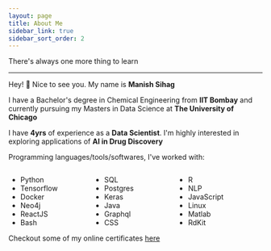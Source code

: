 ```yaml
---
layout: page
title: About Me
sidebar_link: true
sidebar_sort_order: 2
---
```


<!--<p class="about-text"></p>-->

There's always one more thing to learn

<!--
<div style="margin-bottom: 1rem">
  <div style="display: inline-block; font-size: 0.9rem">A Chemical Engineer turned Data Scientist</div>
  <div class="hide-in-mobile" style="font-size: 0.9rem">•</div>
  <div style="display: inline-block; font-size: 0.9rem">A Data Scientist turned Chemical Engineer</div>
</div>
-->

---

<p class="about-text">
  <span class="fa fa-user about-icon"></span>
  Hey! 👋 Nice to see you. My name is <b>Manish Sihag</b>
</p>
<p class="about-text">
  <span class="fa fa-graduation-cap about-icon"></span>
  I have a Bachelor's degree in Chemical Engineering from <b>IIT Bombay</b> and currently pursuing my Masters in Data Science at <b>The University of Chicago</b>
</p>
<p class="about-text">
  <span class="fa fa-briefcase about-icon"></span>
  I have <b>4yrs</b> of experience as a <b>Data Scientist</b>. I'm highly interested in exploring applications of <b>AI in Drug Discovery</b>
</p>
<!-- <p class="about-text">
  <span class="fa fa-briefcase about-icon"></span>
  I'm currently pursuing my Masters in Data Science at The University of Chicago
</p> -->
<!-- <p class="about-text">
  <span class="fa fa-file-text about-icon"></span>
  Checkout my CV here <a href="/files/resume.pdf" style="color: inherit"><span class="fa fa-download"></span></a>
</p> -->
<p class="about-text">
  <span class="fa fa-code about-icon"></span>
  Programming languages/tools/softwares, I've worked with:
  <div style="float: left; width: 33%">
    <ul>
      <li>Python</li>
      <li>Tensorflow</li>
      <li>Docker</li>
      <li>Neo4j</li>
      <li>ReactJS</li>
      <li>Bash</li>
    </ul>
  </div>
  <div style="float: left; width: 33%">
    <ul>
      <li>SQL</li>
      <li>Postgres</li>
      <li>Keras</li>
      <li>Java</li>
      <li>Graphql</li>
      <li>CSS</li>
    </ul>
  </div>
  <div style="float: right; width: 34%">
    <ul>
      <li>R</li>
      <li>NLP</li>
      <li>JavaScript</li>
      <li>Linux</li>
      <li>Matlab</li>
      <li>RdKit</li>
    </ul>
  </div>
</p>
<p class="about-text">
  <span class="fa fa-certificate about-icon"></span>
  Checkout some of my online certificates <a href="/certificates">here</a>
</p>

<!-- <p class="about-text">
  <span class="fa fa-heart about-icon"></span>
  My hobbies and free time activitie include:</p> -->
<!-- <p class="about-text">
  <span class="fa fa-music about-icon"></span>
  I spend my free time listening to music and audio books. "I can see Elvis" is my latest favourite song
</p>
<p class="about-text">
  <span class="fa fa-book about-icon"></span>
  Kurt Vonnegut's "The Sirens of Titan" is my long time favourite book
</p>
<p class="about-text">
  <span class="fa fa-gamepad about-icon"></span>
  And I play video games. Lots of them.
</p> -->

<!-- <p style="text-align: center;">
  <strong>Reach out to me on&nbsp;</strong>
  <a href="https://www.linkedin.com/in/manish-sihag/"
    style="color: inherit" title="Linkedin" aria-label="Linkedin">
    <span class="fa fa-linkedin-square"></span>
  </a>&nbsp;
  <a href="https://www.github.com/mnis/"
      style="color: inherit" title="Github" aria-label="Github">
      <span class="fa fa-github"></span>
  </a>&nbsp;
  <a href="https://www.instagram.com/mni.z/"
      style="color: inherit" title="Instagram" aria-label="Instagram">
      <span class="fa fa-instagram"></span>
  </a>&nbsp;
  <a href="mailto:sihagmanish36@gmail.com"
      style="color: inherit" title="Email" aria-label="Email">
      <span class="fa fa-envelope"></span>
  </a>&nbsp;
  <a href="https://stackoverflow.com/users/9865225/mnis/"
      style="color: inherit" title="Stackoverflow" aria-label="Stackoverflow">
      <span class="fa fa-stack-overflow"></span>
  </a>&nbsp;
</p> -->

<!-- <img style="float: left;" src="/assets/img/blackstar.svg" />&nbsp;\f005 Hey there! I'm <strong>Manish</strong>, an <strong>IIT Bombay</strong> graduate and a self-taught
<strong>Data Scientist</strong>. I have been doing research in the field of drug discovery
using AI by combining my knowledge in Chemical Engineering from B.Tech and passion for
AI. With more than two year of industry experience, I am inclined towards a research career
in the field of AI. <br>In my spare time, I read books, I write code, I
play video games, and I travel around to explore the nature. Take a look at some
of the clicks from my travel diary. -->
